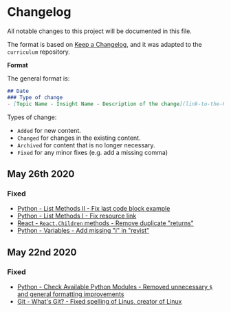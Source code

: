 # Changelog
All notable changes to this project will be documented in this file.

The format is based on [Keep a Changelog](https://keepachangelog.com/en/1.0.0/),
and it was adapted to the `curriculum` repository.

**Format**

The general format is:

```md
## Date
### Type of change
- [Topic Name - Insight Name - Description of the change](link-to-the-PR-or-commit-where-the-change-was-added)
```

Types of change:

- `Added` for new content.
- `Changed` for changes in the existing content.
- `Archived` for content that is no longer necessary.
- `Fixed` for any minor fixes (e.g. add a missing comma)

## May 26th 2020

### Fixed
- [Python - List Methods II - Fix last code block example](https://github.com/enkidevs/curriculum/pull/2138)
- [Python - List Methods I - Fix resource link](https://github.com/enkidevs/curriculum/pull/2136)
- [React - `React.Children` methods - Remove duplicate "returns"](https://github.com/enkidevs/curriculum/pull/2135)
- [Python - Variables - Add missing "i" in "revist"](https://github.com/enkidevs/curriculum/pull/2134)

## May 22nd 2020

### Fixed
- [Python - Check Available Python Modules - Removed unnecessary `$` and general formatting improvements](https://github.com/enkidevs/curriculum/pull/2127)
- [Git - What's Git? - Fixed spelling of Linus, creator of Linux](https://github.com/enkidevs/curriculum/pull/2129)